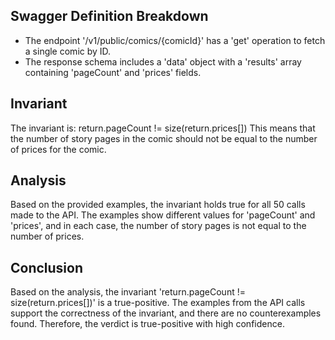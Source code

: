 ## Swagger Definition Breakdown
- The endpoint '/v1/public/comics/{comicId}' has a 'get' operation to fetch a single comic by ID.
- The response schema includes a 'data' object with a 'results' array containing 'pageCount' and 'prices' fields.

## Invariant
The invariant is: return.pageCount != size(return.prices[])
This means that the number of story pages in the comic should not be equal to the number of prices for the comic.

## Analysis
Based on the provided examples, the invariant holds true for all 50 calls made to the API. The examples show different values for 'pageCount' and 'prices', and in each case, the number of story pages is not equal to the number of prices.

## Conclusion
Based on the analysis, the invariant 'return.pageCount != size(return.prices[])' is a true-positive. The examples from the API calls support the correctness of the invariant, and there are no counterexamples found. Therefore, the verdict is true-positive with high confidence.
